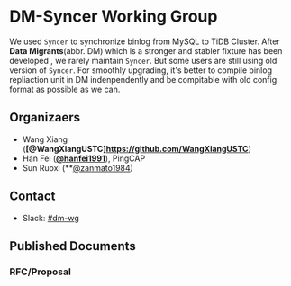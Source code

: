 # DM-Syncer Working Group

We used `Syncer` to synchronize binlog from MySQL to TiDB Cluster. After **Data Migrants**(abbr. DM) which is a stronger and stabler fixture has been developed , we rarely maintain `Syncer`.
But some users are still using old version of `Syncer`. For smoothly upgrading, it's better to compile binlog repliaction unit in DM indenpendently and be compitable with old config format as possible as we can.

## Organizaers

* Wang Xiang (**[@WangXiangUSTC]https://github.com/WangXiangUSTC**)
* Han Fei (**[@hanfei1991](https://github.com/hanfei1991)**), PingCAP
* Sun Ruoxi (**[@zanmato1984](https://github.com/zanmato1984))

## Contact
- Slack: [#dm-wg](https://tidbcommunity.slack.com/messages/wg-dm-syncer)

## Published Documents

### RFC/Proposal
